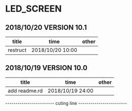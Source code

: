 # LED_SCREEN



## 2018/10/20  VERSION 10.1

| title         | time | other |
| ------ | ------ | ------ |
| restruct | 2018/10/20  10:00|  |



## 2018/10/19  VERSION 10.0

| title         | time | other |
| ------ | ------ | ------ |
| add readme.rd | 2018/10/19 24:00 |  |


------------------------  cuting line   ------------------------